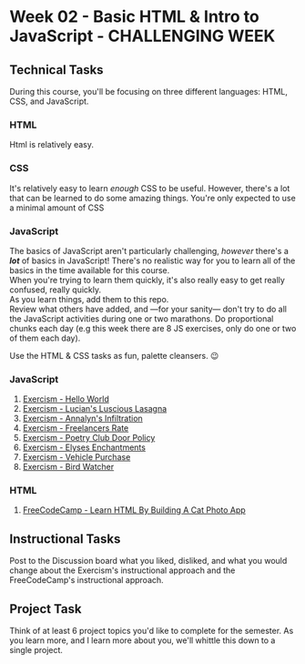 # Week 02 - Basic HTML & Intro to JavaScript - CHALLENGING WEEK

## Technical Tasks

During this course, you'll be focusing on three different languages: HTML, CSS, and JavaScript.

### HTML

Html is relatively easy.

### CSS

It's relatively easy to learn _enough_ CSS to be useful.
However, there's a lot that can be learned to do some amazing things.
You're only expected to use a minimal amount of CSS

### JavaScript

The basics of JavaScript aren't particularly challenging, _however_ there's a **_lot_** of basics in JavaScript!  There's no realistic way for you to learn all of the basics in the time available for this course.  
When you're trying to learn them quickly, it's also really easy to get really confused, really quickly.  
As you learn things, add them to this repo.  
Review what others have added, and —for your sanity— don't try to do all the JavaScript activities during one or two marathons.
Do proportional chunks each day (e.g this week there are 8 JS exercises, only do one or two of them each day).

Use the HTML & CSS tasks as fun, palette cleansers. 😉

### JavaScript

1. [Exercism - Hello World](https://exercism.org/tracks/javascript/exercises/hello-world)
2. [Exercism -  Lucian's Luscious Lasagna](https://exercism.org/tracks/javascript/exercises/lasagna)
3. [Exercism - Annalyn's Infiltration](https://exercism.org/tracks/javascript/exercises/annalyns-infiltration)
4. [Exercism - Freelancers Rate](https://exercism.org/tracks/javascript/exercises/freelancer-rates)
5. [Exercism - Poetry Club Door Policy](https://exercism.org/tracks/javascript/exercises/poetry-club-door-policy)
6. [Exercism - Elyses Enchantments](https://exercism.org/tracks/javascript/exercises/elyses-enchantments)
7. [Exercism - Vehicle Purchase](https://exercism.org/tracks/javascript/exercises/vehicle-purchase)
8. [Exercism -  Bird Watcher](https://exercism.org/tracks/javascript/exercises/bird-watcher)

### HTML

1. [FreeCodeCamp - Learn HTML By Building A Cat Photo App](<https://www.freecodecamp.org/learn/2022/responsive-web-design/#learn-html-by-building-a-cat-photo-app>)


## Instructional Tasks

Post to the Discussion board what you liked, disliked, and what you would change about the Exercism's instructional approach and the FreeCodeCamp's instructional approach.


## Project Task

Think of at least 6 project topics you'd like to complete for the semester.  As you learn more, and I learn more about you, we'll whittle this down to  a single project.